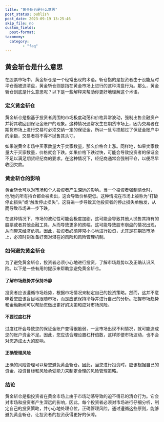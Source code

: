 ```yaml
---
title: "黄金斩仓是什么意思"
post_status: publish
post_date: 2023-09-19 13:25:46
skip_file: no
custom_fields: 
  post-format: 
taxonomy:
  category:
        - "faq"
---
```


## 黄金斩仓是什么意思

在股票市场中，黄金斩仓是一个经常出现的术语。斩仓指的是投资者由于没能及时平仓而被迫清盘，黄金斩仓则是指在黄金市场上进行的这种清盘行为。那么，黄金斩仓到底是什么意思呢？以下是一些解释来帮助你更好地理解这个术语。

### 定义黄金斩仓

黄金斩仓是指基于投资者周围的市场极度动荡和价格异常波动，强制出售金融资产并将其收回到保证金账户的现象。这种情况通常发生在期货市场上，因为交易者在期货市场上进行交易时必须交纳一定的保证金，所以一旦亏损超过了保证金账户中的余额，交易者将不得不抛售其头寸。

如果说黄金市场中买家数量大于卖家数量，那么价格会上涨。同样地，如果卖家数量大于买家数量，价格就会下跌。如果价格下跌过快，可能会导致投资者的保证金不足以满足期货经纪商的要求。在这种情况下，经纪商通常会强制平仓，以便尽早收回欠款。

### 黄金斩仓的影响

黄金斩仓可以对市场和个人投资者产生深远的影响。当一个投资者强制清仓时，他/她的所有持仓都会被卖出，这会导致价格更低。这种情况在市场上被称为“打破停止损失”或“触发停止损失”。这将进一步导致其他投资者的停止损失单触发，从而导致市场进一步下跌。

在这种情况下，市场的波动性可能会极度加剧，这可能会导致其他人抛售其持有的股票或者其他金融工具，从而导致更多的跌幅。这可能导致股市崩盘的情况出现，从而带来经济危机。因此，投资者必须非常小心地进行投资，尤其是在期货市场上，必须时刻准备好面对潜在的风险和风险管理机制。

### 如何避免黄金斩仓

为了避免黄金斩仓，投资者必须小心地进行投资，了解市场趋势以及正确认识风险。以下是一些有用的提示来帮助您避免黄金斩仓。

#### 了解市场趋势并保持冷静

投资者应该遵循市场趋势，根据市场情况来制定自己的投资策略。然而，这并不意味着您应该盲目地跟随市场，而是应该保持冷静并进行自己的分析。把握市场趋势和金融新闻可以帮助您做出更好的决策和应对市场风险。

#### 不要过度杠杆

过度杠杆会导致您的保证金账户变得很脆弱，一旦市场出现不利情况，就可能造成您的账户资金不足。因此，您应该合理设置杠杆倍数，这样即便市场波动，也不会对您造成太大的影响。

#### 正确管理风险

正确的风险管理可以帮您避免黄金斩仓。因此，当您进行投资时，应该根据自己的资金、投资目标和风险承受能力来制定合理的风险管理策略。

### 结论

黄金斩仓是指投资者在黄金市场上由于市场动荡导致的迫不得已的清仓行为。它会对市场和投资者产生深远的影响，因此，每个投资者必须对市场进行仔细分析，制定自己的投资策略，并小心地处理仓位，正确管理风险。通过遵循这些原则，能够避免黄金斩仓，让投资者的投资获得更好的保障。
